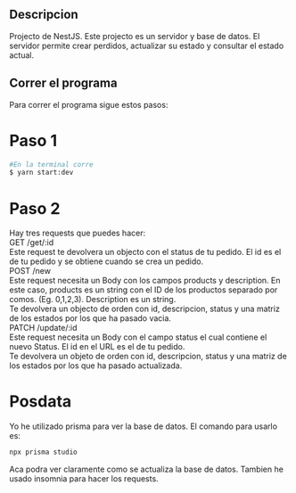 ## Descripcion

Projecto de NestJS. Este projecto es un servidor y base de datos. El servidor permite crear perdidos, actualizar su estado y consultar el estado actual.

## Correr el programa

Para correr el programa sigue estos pasos:

# Paso 1
```bash
#En la terminal corre
$ yarn start:dev 
```

# Paso 2
Hay tres requests que puedes hacer:<br>
GET /get/:id<br>
Este request te devolvera un objecto con el status de tu pedido. El id es el de tu pedido y se obtiene cuando se crea un pedido.<br>
POST /new<br>
Este request necesita un Body con los campos products y description. En este caso, products es un string con el ID de los productos separado por comos. (Eg. 0,1,2,3). Description es un string.<br>
Te devolvera un objecto de orden con id, descripcion, status y una matriz de los estados por los que ha pasado vacia.<br>
PATCH /update/:id<br>
Este request necesita un Body con el campo status el cual contiene el nuevo Status. El id en el URL es el de tu pedido.<br>
Te devolvera un objeto de orden con id, descripcion, status y una matriz de los estados por los que ha pasado actualizada.<br>

# Posdata
Yo he utilizado prisma para ver la base de datos. El comando para usarlo es:
```bash
npx prisma studio
```
Aca podra ver claramente como se actualiza la base de datos. Tambien he usado insomnia para hacer los requests.